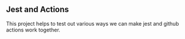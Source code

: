 ## Jest and Actions
This project helps to test out various ways we can make jest and github actions work together.